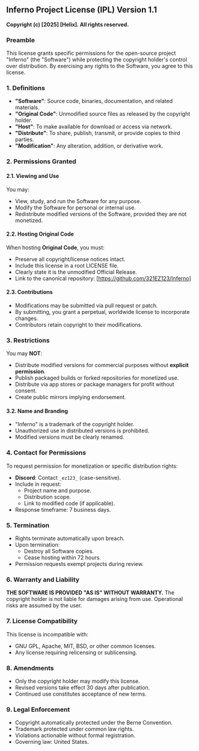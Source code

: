 ## Inferno Project License (IPL) Version 1.1  
**Copyright (c) [2025] [Helix]. All rights reserved.**  

### Preamble  
This license grants specific permissions for the open-source project "Inferno" (the "Software") while protecting the copyright holder's control over distribution. By exercising any rights to the Software, you agree to this license.

### 1. Definitions  
- **"Software"**: Source code, binaries, documentation, and related materials.  
- **"Original Code"**: Unmodified source files as released by the copyright holder.  
- **"Host"**: To make available for download or access via network.  
- **"Distribute"**: To share, publish, transmit, or provide copies to third parties.  
- **"Modification"**: Any alteration, addition, or derivative work.  

### 2. Permissions Granted  
#### 2.1. Viewing and Use  
You may:  
- View, study, and run the Software for any purpose.  
- Modify the Software for personal or internal use.  
- Redistribute modified versions of the Software, provided they are not monetized.  

#### 2.2. Hosting Original Code  
When hosting **Original Code**, you must:  
- Preserve all copyright/license notices intact.  
- Include this license in a root LICENSE file.  
- Clearly state it is the unmodified Official Release.  
- Link to the canonical repository: [https://github.com/321EZ123/Inferno]  

#### 2.3. Contributions  
- Modifications may be submitted via pull request or patch.  
- By submitting, you grant a perpetual, worldwide license to incorporate changes.  
- Contributors retain copyright to their modifications.  

### 3. Restrictions  
You may **NOT**:  
- Distribute modified versions for commercial purposes without **explicit permission**.  
- Publish packaged builds or forked repositories for monetized use.  
- Distribute via app stores or package managers for profit without consent.  
- Create public mirrors implying endorsement.  

#### 3.2. Name and Branding  
- "Inferno" is a trademark of the copyright holder.  
- Unauthorized use in distributed versions is prohibited.  
- Modified versions must be clearly renamed.  

### 4. Contact for Permissions  
To request permission for monetization or specific distribution rights:  
- **Discord**: Contact `_ez123_` (case-sensitive).  
- Include in request:  
  - Project name and purpose.  
  - Distribution scope.  
  - Link to modified code (if applicable).  
- Response timeframe: 7 business days.  

### 5. Termination  
- Rights terminate automatically upon breach.  
- Upon termination:  
  - Destroy all Software copies.  
  - Cease hosting within 72 hours.  
- Permission requests exempt projects during review.  

### 6. Warranty and Liability  
**THE SOFTWARE IS PROVIDED "AS IS" WITHOUT WARRANTY.** The copyright holder is not liable for damages arising from use. Operational risks are assumed by the user.

### 7. License Compatibility  
This license is incompatible with:  
- GNU GPL, Apache, MIT, BSD, or other common licenses.  
- Any license requiring relicensing or sublicensing.  

### 8. Amendments  
- Only the copyright holder may modify this license.  
- Revised versions take effect 30 days after publication.  
- Continued use constitutes acceptance of new terms.  

### 9. Legal Enforcement  
- Copyright automatically protected under the Berne Convention.  
- Trademark protected under common law rights.  
- Violations actionable without formal registration.  
- Governing law: United States.
